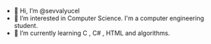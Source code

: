 - 👋 Hi, I’m @sevvalyucel
- 👀 I’m interested in Computer Science. I'm a computer engineering student.
- 🌱 I’m currently learning C , C# , HTML and algorithms.

<!---
lotusdalek/lotusdalek is a ✨ special ✨ repository because its `README.md` (this file) appears on your GitHub profile.
You can click the Preview link to take a look at your changes.
--->
